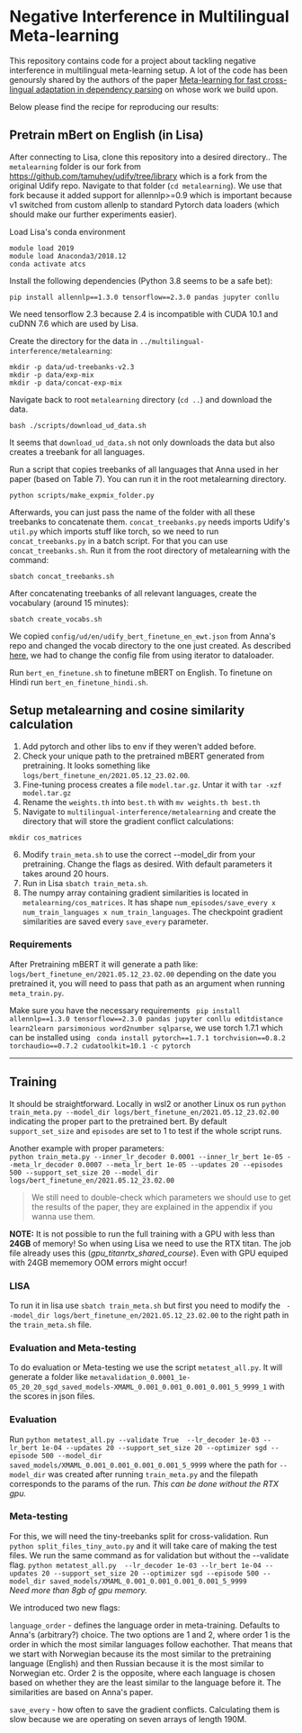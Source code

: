 # Negative Interference in Multilingual Meta-learning
This repository contains code for a project about tackling negative interference in multilingual meta-learning setup.
A lot of the code has been genoursly shared by the authors of the paper [Meta-learning for fast cross-lingual adaptation in dependency parsing](https://arxiv.org/abs/2104.04736) on whose work we build upon.

Below please find the recipe for reproducing our results:

## Pretrain mBert on English (in Lisa)
After connecting to Lisa, clone this repository into a desired directory..
The `metalearning` folder is our fork from https://github.com/tamuhey/udify/tree/library which is a fork from the original Udify repo. Navigate to that folder (`cd metalearning`). We use that fork because it added support for allennlp>=0.9 which is important because v1 switched from custom allenlp to standard Pytorch data loaders (which should make our further experiments easier).

Load Lisa's conda environment 
```
module load 2019
module load Anaconda3/2018.12
conda activate atcs
```

Install the following dependencies (Python 3.8 seems to be a safe bet):
```
pip install allennlp==1.3.0 tensorflow==2.3.0 pandas jupyter conllu
```
We need tensorflow 2.3 because 2.4 is incompatible with CUDA 10.1 and cuDNN 7.6 which are used by Lisa.

Create the directory for the data in `../multilingual-interference/metalearning`:
```
mkdir -p data/ud-treebanks-v2.3
mkdir -p data/exp-mix
mkdir -p data/concat-exp-mix
```

Navigate back to root `metalearning` directory (`cd ..`) and download the data.
```
bash ./scripts/download_ud_data.sh
```
It seems that `download_ud_data.sh` not only downloads the data but also creates a treebank for all languages.

Run a script that copies treebanks of all languages that Anna used in her paper (based on Table 7). You can run it in the root metalearning directory.
```
python scripts/make_expmix_folder.py
```

Afterwards, you can just pass the name of the folder with all these treebanks to concatenate them. `concat_treebanks.py` needs imports Udify's `util.py` which imports stuff like torch, so we need to run `concat_treebanks.py` in a batch script. For that you can use `concat_treebanks.sh`. Run it from the root directory of metalearning with the command:

```
sbatch concat_treebanks.sh
```

After concatenating treebanks of all relevant languages, create the vocabulary (around 15 minutes):
```
sbatch create_vocabs.sh
```

We copied `config/ud/en/udify_bert_finetune_en_ewt.json` from Anna's repo and changed the vocab directory to the one just created. As described [here](https://github.com/allenai/allennlp/releases/tag/v1.0.0.rc1), we had to change the config file from using iterator to dataloader.

Run `bert_en_finetune.sh` to finetune mBERT on English. To finetune on Hindi run `bert_en_finetune_hindi.sh`.

## Setup metalearning and cosine similarity calculation

1. Add pytorch and other libs to env if they weren't added before.
2. Check your unique path to the pretrained mBERT generated from pretraining. It looks something like `logs/bert_finetune_en/2021.05.12_23.02.00`.
3. Fine-tuning process creates a file `model.tar.gz`. Untar it with `tar -xzf model.tar.gz`
4. Rename the `weights.th` into `best.th` with `mv weights.th best.th` 
5. Navigate to `multilingual-interference/metalearning` and create the directory that will store the gradient conflict calculations: 
``` 
mkdir cos_matrices
``` 
6. Modify `train_meta.sh` to use the correct --model_dir from your pretraining. Change the flags as desired. With default parameters it takes around 20 hours.
7. Run in Lisa `sbatch train_meta.sh`.
8. The numpy array containing gradient similarities is located in `metalearning/cos_matrices`. It has shape `num_episodes/save_every x num_train_languages x num_train_languages`. The checkpoint gradient similarities are saved every `save_every` parameter.


### Requirements

After Pretraining mBERT it will generate a path like: `logs/bert_finetune_en/2021.05.12_23.02.00` depending on the date you pretrained it, you will need to pass that path as an argument when running `meta_train.py`.

Make sure you have the necessary requirements `
pip install allennlp==1.3.0 tensorflow==2.3.0 pandas jupyter conllu editdistance learn2learn parsimonious word2number sqlparse`, we use torch  1.7.1 which can be installed using `
conda install pytorch==1.7.1 torchvision==0.8.2 torchaudio==0.7.2 cudatoolkit=10.1 -c pytorch`


***
## Training
It should be straightforward. Locally in wsl2 or another Linux os run `python train_meta.py --model_dir logs/bert_finetune_en/2021.05.12_23.02.00` indicating the proper part to the pretrained bert. By default `support_set_size` and `episodes` are set to 1 to test if the whole script runs.    

Another example with proper parameters:   
`python train_meta.py --inner_lr_decoder 0.0001 --inner_lr_bert 1e-05 --meta_lr_decoder 0.0007 --meta_lr_bert 1e-05 --updates 20 --episodes 500 --support_set_size 20 --model_dir logs/bert_finetune_en/2021.05.12_23.02.00`

> We still need to double-check which parameters we should use to get the results of the paper, they are explained in the appendix if you wanna use them.

**NOTE:** It is not possible to run the full training with a GPU with less than **24GB** of memory! So when using Lisa we need to use the RTX titan. The job file already uses this (_gpu_titanrtx_shared_course_). Even with GPU equiped with 24GB mememory OOM errors might occur! 

### LISA

To run it in lisa use `sbatch train_meta.sh` but first you need to modify the ` --model_dir logs/bert_finetune_en/2021.05.12_23.02.00` to the right path in the `train_meta.sh` file.

### Evaluation and Meta-testing

To do evaluation or Meta-testing we use the script `metatest_all.py`. It will generate a folder like `metavalidation_0.0001_1e-05_20_20_sgd_saved_models-XMAML_0.001_0.001_0.001_0.001_5_9999_1` with the scores in json files.

### Evaluation

Run `python metatest_all.py --validate True  --lr_decoder 1e-03 --lr_bert 1e-04 --updates 20 --support_set_size 20 --optimizer sgd --episode 500 --model_dir saved_models/XMAML_0.001_0.001_0.001_0.001_5_9999`  where the path for `--model_dir` was created after running `train_meta.py` and the filepath corresponds to the params of the run.  _This can be done without the RTX gpu._

### Meta-testing

For this, we will need the tiny-treebanks split for cross-validation. Run `python split_files_tiny_auto.py` and it will take care of making the test files. 
We run the same command as for validation but without the --validate flag. `python metatest_all.py  --lr_decoder 1e-03 --lr_bert 1e-04 --updates 20 --support_set_size 20 --optimizer sgd --episode 500 --model_dir saved_models/XMAML_0.001_0.001_0.001_0.001_5_9999`  
_Need more than 8gb of gpu memory._

We introduced two new flags:

`language_order` - defines the language order in meta-training. Defaults to Anna's (arbitrary?) choice. The two options are 1 and 2, where order 1 is the order in which the most similar languages follow eachother. That means that we start with Norwegian because its the most similar to the pretraining language (English) and then Russian because it is the most similar to Norwegian etc. Order 2 is the opposite, where each language is chosen based on whether they are the least similar to the language before it. The similarities are based on Anna's paper.

`save_every` - how often to save the gradient conflicts. Calculating them is slow because we are operating on seven arrays of length 190M.
